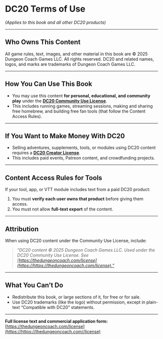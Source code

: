 # **DC20 Terms of Use**

*(Applies to this book and all other DC20 products)*

---

## **Who Owns This Content**

All game rules, text, images, and other material in this book are © 2025 Dungeon Coach Games LLC. All rights reserved.
DC20 and related names, logos, and marks are trademarks of Dungeon Coach Games LLC.

---

## **How You Can Use This Book**

* You may use this content **for personal, educational, and community play** under the **[DC20 Community Use License](https://https://thedungeoncoach.com/license)**.
* This includes running games, streaming sessions, making and sharing free homebrew, and building free fan tools (that follow the Content Access Rules).

---

## **If You Want to Make Money With DC20**

* Selling adventures, supplements, tools, or modules using DC20 content requires a **[DC20 Creator License](https://https://thedungeoncoach.com/license/apply)**.
* This includes paid events, Patreon content, and crowdfunding projects.

---

## **Content Access Rules for Tools**

If your tool, app, or VTT module includes text from a paid DC20 product:

1. You must **verify each user owns that product** before giving them access.
2. You must not allow **full-text export** of the content.

---

## **Attribution**

When using DC20 content under the Community Use License, include:

> *“DC20 content © 2025 Dungeon Coach Games LLC. Used under the DC20 Community Use License. See [https://thedungeoncoach.com/license](https://https://thedungeoncoach.com/license).”*

---

## **What You Can’t Do**

* Redistribute this book, or large sections of it, for free or for sale.
* Use DC20 trademarks (like the logo) without permission, except in plain-text “Compatible with DC20” statements.

---

**Full license text and commercial application form:**
[https://thedungeoncoach.com/license](https://https://thedungeoncoach.com//license)
